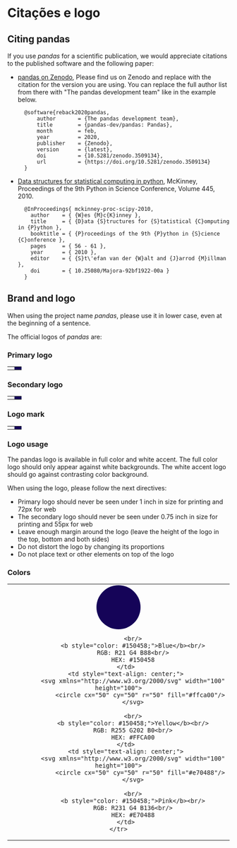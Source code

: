 # Citações e logo

## Citing pandas

If you use _pandas_ for a scientific publication, we would appreciate citations to the published software and the
following paper:

- [pandas on Zenodo](https://zenodo.org/search?page=1\&size=20\&q=conceptrecid%3A%223509134%22\&sort=-version\&all_versions=True),
  Please find us on Zenodo and replace with the citation for the version you are using. You can replace the full author
  list from there with "The pandas development team" like in the example below.

  ```
    @software{reback2020pandas,
        author       = {The pandas development team},
        title        = {pandas-dev/pandas: Pandas},
        month        = feb,
        year         = 2020,
        publisher    = {Zenodo},
        version      = {latest},
        doi          = {10.5281/zenodo.3509134},
        url          = {https://doi.org/10.5281/zenodo.3509134}
    }
  ```

- [Data structures for statistical computing in python](https://conference.scipy.org/proceedings/scipy2010/pdfs/mckinney.pdf),
  McKinney, Proceedings of the 9th Python in Science Conference, Volume 445, 2010.

  ```
    @InProceedings{ mckinney-proc-scipy-2010,
      author    = { {W}es {M}c{K}inney },
      title     = { {D}ata {S}tructures for {S}tatistical {C}omputing in {P}ython },
      booktitle = { {P}roceedings of the 9th {P}ython in {S}cience {C}onference },
      pages     = { 56 - 61 },
      year      = { 2010 },
      editor    = { {S}t\'efan van der {W}alt and {J}arrod {M}illman },
      doi       = { 10.25080/Majora-92bf1922-00a }
    }
  ```

## Brand and logo

When using the project name _pandas_, please use it in lower case, even at the beginning of a sentence.

The official logos of _pandas_ are:

### Primary logo

<table class="table logo">
    <tbody><tr>
        <td>
            <img alt="" src="{{ base_url }}static/img/pandas.svg"/>
        </td>
        <td style="background-color: #150458">
            <img alt="" src="{{ base_url }}static/img/pandas_white.svg"/>
        </td>
    </tr>
</tbody></table>

### Secondary logo

<table class="table logo">
    <tbody><tr>
        <td>
            <img alt="" src="{{ base_url }}static/img/pandas_secondary.svg"/>
        </td>
        <td style="background-color: #150458">
            <img alt="" src="{{ base_url }}static/img/pandas_secondary_white.svg"/>
        </td>
    </tr>
</tbody></table>

### Logo mark

<table class="table logo">
    <tbody><tr>
        <td>
            <img alt="" src="{{ base_url }}static/img/pandas_mark.svg"/>
        </td>
        <td style="background-color: #150458">
            <img alt="" src="{{ base_url }}static/img/pandas_mark_white.svg"/>
        </td>
    </tr>
</tbody></table>

### Logo usage

The pandas logo is available in full color and white accent.
The full color logo should only appear against white backgrounds.
The white accent logo should go against contrasting color background.

When using the logo, please follow the next directives:

- Primary logo should never be seen under 1 inch in size for printing and 72px for web
- The secondary logo should never be seen under 0.75 inch in size for printing and 55px for web
- Leave enough margin around the logo (leave the height of the logo in the top, bottom and both sides)
- Do not distort the logo by changing its proportions
- Do not place text or other elements on top of the logo

### Colors

<table class="table">
    <tbody><tr>
        <td style="text-align: center;">
            <svg xmlns="http://www.w3.org/2000/svg" width="100" height="100">
                <circle cx="50" cy="50" r="50" fill="#150458"/>
            </svg>
            
            <br/>
            <b style="color: #150458;">Blue</b><br/>
            RGB: R21 G4 B88<br/>
            HEX: #150458
        </td>
        <td style="text-align: center;">
            <svg xmlns="http://www.w3.org/2000/svg" width="100" height="100">
                <circle cx="50" cy="50" r="50" fill="#ffca00"/>
            </svg>
            
            <br/>
            <b style="color: #150458;">Yellow</b><br/>
            RGB: R255 G202 B0<br/>
            HEX: #FFCA00
        </td>
        <td style="text-align: center;">
            <svg xmlns="http://www.w3.org/2000/svg" width="100" height="100">
                <circle cx="50" cy="50" r="50" fill="#e70488"/>
            </svg>
            
            <br/>
            <b style="color: #150458;">Pink</b><br/>
            RGB: R231 G4 B136<br/>
            HEX: #E70488
        </td>
    </tr>
</tbody></table>
